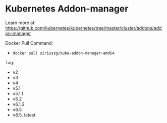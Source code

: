# Kubernetes Addon-manager

Learn more at: https://github.com/kubernetes/kubernetes/tree/master/cluster/addons/addon-manager

Docker Pull Command:
* `docker pull siriuszg/kube-addon-manager-amd64`

Tag:
* v2
* v3
* v4
* v5.1
* v5.1.1
* v5.2
* v6.1.2
* v6.5
* v8.5, latest